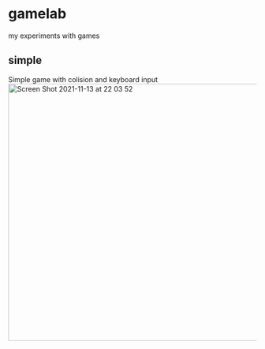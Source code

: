 # gamelab
my experiments with games


## simple
Simple game with colision and keyboard input   
<img width="521" alt="Screen Shot 2021-11-13 at 22 03 52" src="https://user-images.githubusercontent.com/5226773/141663648-27ad02bc-abc5-477b-9a49-50e313d978fc.png">
